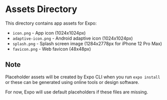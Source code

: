 # Assets Directory

This directory contains app assets for Expo:

- `icon.png` - App icon (1024x1024px)
- `adaptive-icon.png` - Android adaptive icon (1024x1024px)
- `splash.png` - Splash screen image (1284x2778px for iPhone 12 Pro Max)
- `favicon.png` - Web favicon (48x48px)

## Note
Placeholder assets will be created by Expo CLI when you run `expo install` or these can be generated using online tools or design software.

For now, Expo will use default placeholders if these files are missing.